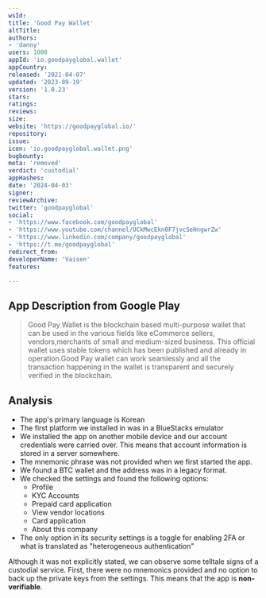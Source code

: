 ```yaml
---
wsId: 
title: 'Good Pay Wallet'
altTitle: 
authors:
- 'danny'
users: 1000
appId: 'io.goodpayglobal.wallet'
appCountry: 
released: '2021-04-07'
updated: '2023-09-19'
version: '1.0.23'
stars: 
ratings: 
reviews: 
size: 
website: 'https://goodpayglobal.io/'
repository: 
issue: 
icon: 'io.goodpayglobal.wallet.png'
bugbounty: 
meta: 'removed'
verdict: 'custodial'
appHashes: 
date: '2024-04-03'
signer: 
reviewArchive: 
twitter: 'goodpayglobal'
social:
- 'https://www.facebook.com/goodpayglobal'
- 'https://www.youtube.com/channel/UCkMwcEkn0F7jvcSeHngwrZw'
- 'https://www.linkedin.com/company/goodpayglobal'
- 'https://t.me/goodpayglobal'
redirect_from: 
developerName: 'Vaisen'
features: 

---
```


## App Description from Google Play

> Good Pay Wallet is the blockchain based multi-purpose wallet that can be used in the various fields like eCommerce sellers, vendors,merchants of small and medium-sized business. This official wallet uses stable tokens which has been published and already in operation.Good Pay wallet can work seamlessly and all the transaction happening in the wallet is transparent and securely verified in the blockchain.

## Analysis

- The app's primary language is Korean
- The first platform we installed in was in a BlueStacks emulator
- We installed the app on another mobile device and our account credentials were carried over. This means that account information is stored in a server somewhere. 
- The mnemonic phrase was not provided when we first started the app. 
- We found a BTC wallet and the address was in a legacy format.
- We checked the settings and found the following options:
  - Profile
  - KYC Accounts
  - Prepaid card application
  - View vendor locations
  - Card application
  - About this company
- The only option in its security settings is a toggle for enabling 2FA or what is translated as "heterogeneous authentication"

Although it was not explicitly stated, we can observe some telltale signs of a custodial service. First, there were no mnemonics provided and no option to back up the private keys from the settings. This means that the app is **non-verifiable**.
